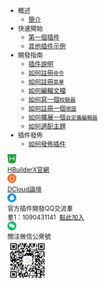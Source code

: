 * 概述
    * [簡介](/ExtensionTutorial/README.md)
* 快速開始
    * [第一個插件](/ExtensionTutorial/firstExtension.md)
    * [其他插件示例](/ExtensionTutorial/Others.md)
* 開發指南
    * [插件說明](/ExtensionTutorial/extension.md)
    * [如何註冊`命令`](/ExtensionTutorial/commands.md)
    * [如何註冊`菜單`](/ExtensionTutorial/menus.md)
    * [如何編輯文檔](/ExtensionTutorial/texteditor.md)
    * [如何寫一個`校驗器`](/ExtensionTutorial/validations.md)
    * [如何註冊一個`視圖`](/ExtensionTutorial/views.md)
    * [如何擴展一個`自定義編輯器`](/ExtensionTutorial/customeditor.md)
    * [如何適配主題](/ExtensionTutorial/fitTheme.md)
* 插件發佈
    * [如何發佈插件](/ExtensionTutorial/HowToPublish.md)
<div class="contact-box">
  <a href="https://www.dcloud.io/hbuilderx.html" target="_blank" class="contact-item">
    <img src="/static/favicon/favicon.png" width="20" height="21">
    <div class="contact-smg">
      <div>HBuilderX官網</div>
    </div>
  </a>
  <a href="https://ask.dcloud.net.cn/explore/" target="_blank" class="contact-item">
    <img src="/static/icon/ask.png" width="20" height="21">
    <div class="contact-smg">
      <div>DCloud論壇</div>
    </div>
  </a>
  <div class="contact-item">
    <img src="/static/icon/qq.png" width="20" height="20" />
    <div class="contact-smg">
      <div>官方插件開發QQ交流羣</div>
      <div>羣1：1090431141 &nbsp;<a target="_blank" href="https://qm.qq.com/cgi-bin/qm/qr?k=RrAC77FPpgT213CVSRw-hXOUEzNLR53Q&jump_from=webapi">點此加入</a>
      </div>
    </div>
  </div>
  <div class="contact-item">
    <img src="/static/icon/weixin@2x.png" width="20" height="20" />
    <div class="contact-smg">
      <div>關注微信公衆號</div>
      <img src="/static/icon/weixin.jpeg" width="90" height="90" />
    </div>
  </div>
</div>